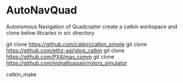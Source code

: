 # AutoNavQuad
Autonomous Navigation of Quadcopter
create a catkin workspace and clone below libraries in src directory

git clone https://github.com/catkin/catkin_simple
git clone https://github.com/ethz-asl/glog_catkin
git clone https://github.com/PX4/mav_comm
git clone https://github.com/nishathussain/rotors_simulator

catkin_make

